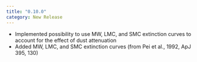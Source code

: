 ```yaml
---
title: "0.10.0"
category: New Release
---
```

- Implemented possibility to use MW, LMC, and SMC extinction curves to account for the effect of dust attenuation
- Added MW, LMC, and SMC extinction curves (from Pei et al., 1992, ApJ 395, 130)

